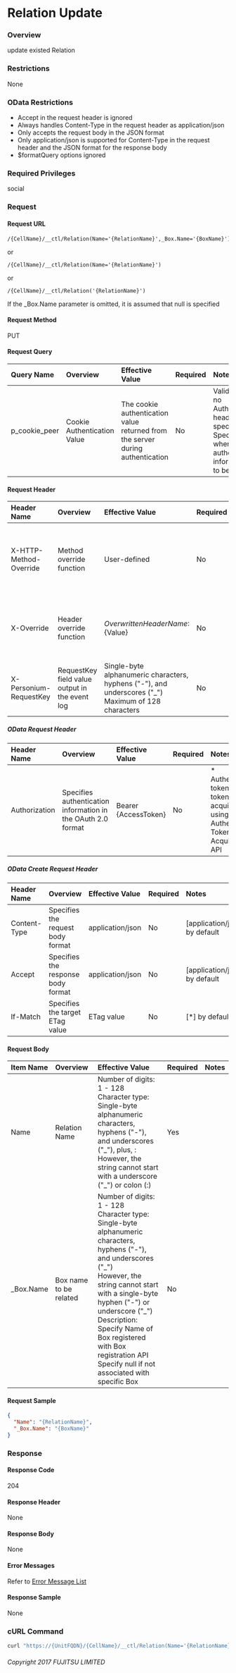 # Relation Update

### Overview

update existed Relation

### Restrictions

None

### OData Restrictions

* Accept in the request header is ignored
* Always handles Content-Type in the request header as application/json
* Only accepts the request body in the JSON format
* Only application/json is supported for Content-Type in the request header and the JSON format for the response body
* $formatQuery options ignored

### Required Privileges

social


### Request

#### Request URL

```
/{CellName}/__ctl/Relation(Name='{RelationName}',_Box.Name='{BoxName}')
```

or

```
/{CellName}/__ctl/Relation(Name='{RelationName}')
```

or

```
/{CellName}/__ctl/Relation('{RelationName}')
```

If the \_Box.Name parameter is omitted, it is assumed that null is specified

#### Request Method

PUT

#### Request Query

|Query Name|Overview|Effective Value|Required|Notes|
|:--|:--|:--|:--|:--|
|p_cookie_peer|Cookie Authentication Value|The cookie authentication value returned from the server during authentication|No|Valid only if no Authorization header specified<br>Specify this when cookie authentication information is to be used|

#### Request Header

|Header Name|Overview|Effective Value|Required|Notes|
|:--|:--|:--|:--|:--|
|X-HTTP-Method-Override|Method override function|User-defined|No|If you specify this value when requesting with the POST method, the specified value will be used as a method.|
|X-Override|Header override function|${OverwrittenHeaderName}:${Value}|No|Overwrite normal HTTP header value. To overwrite multiple headers, specify multiple X-Override headers.|
|X-Personium-RequestKey|RequestKey field value output in the event log|Single-byte alphanumeric characters, hyphens ("-"), and underscores ("_")<br>Maximum of 128 characters|No|PCS-${UNIXtime} by default|

##### OData Request Header

|Header Name|Overview|Effective Value|Required|Notes|
|:--|:--|:--|:--|:--|
|Authorization|Specifies authentication information in the OAuth 2.0 format|Bearer {AccessToken}|No|* Authentication tokens are the tokens acquired using the Authentication Token Acquisition API|

##### OData Create Request Header

|Header Name|Overview|Effective Value|Required|Notes|
|:--|:--|:--|:--|:--|
|Content-Type|Specifies the request body format|application/json|No|[application/json] by default|
|Accept|Specifies the response body format|application/json|No|[application/json] by default|
|If-Match|Specifies the target ETag value|ETag value|No|[*] by default|

#### Request Body

|Item Name|Overview|Effective Value|Required|Notes|
|:--|:--|:--|:--|:--|
|Name|Relation Name|Number of digits: 1 - 128<br>Character type: Single-byte alphanumeric characters, hyphens ("-"), and underscores ("\_"), plus, :<br>However, the string cannot start with a underscore ("\_") or colon (:)|Yes||
|_Box.Name|Box name to be related|Number of digits: 1 - 128<br>Character type: Single-byte alphanumeric characters, hyphens ("-"), and underscores ("\_")<br>However, the string cannot start with a single-byte hyphen ("-") or underscore ("\_")<br>Description: Specify Name of Box registered with Box registration API <br>Specify null if not associated with specific Box|No||

#### Request Sample

```JSON
{
  "Name": "{RelationName}",
  "_Box.Name": "{BoxName}"
}
```


### Response

#### Response Code

204

#### Response Header

None

#### Response Body

None

#### Error Messages

Refer to [Error Message List](004_Error_Messages.html)

#### Response Sample

None


### cURL Command

```sh
curl "https://{UnitFQDN}/{CellName}/__ctl/Relation(Name='{RelationName}',_Box.Name='{BoxName}')" -X PUT -i -H 'If-Match:*' -H 'Authorization: Bearer {AccessToken}' -H 'Accept: application/json' -d '{"Name":"{RelationName}","_Box.Name":"{BoxName}"}'
```


###### Copyright 2017 FUJITSU LIMITED
